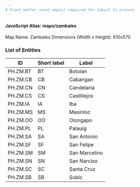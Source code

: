 ```yaml
---
# Front matter (even empty) required for Jekyll to process
---
```


#### JavaScript Alias: maps/zambales

Map Name: Zambales
Dimensions (Width x Height): 610x570





### List of Entities

ID | Short label | Label
---|---|---|
PH.ZM.BT | BT | Botolan
PH.ZM.CB | CB | Cabangan
PH.ZM.CN | CN | Candelaria
PH.ZM.CS | CS | Castillejos
PH.ZM.IA | IA | Iba
PH.ZM.MS | MS | Masinloc
PH.ZM.OO | OO | Olongapo
PH.ZM.PL | PL | Palauig
PH.ZM.SA | SA | San Antonio
PH.ZM.SF | SF | San Felipe
PH.ZM.SM | SM | San Marcelino
PH.ZM.SN | SN | San Narciso
PH.ZM.SC | SC | Santa Cruz
PH.ZM.SB | SB | Subic